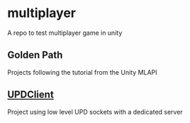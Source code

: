 # multiplayer
A repo to test multiplayer game in unity

## Golden Path

Projects following the tutorial from the Unity MLAPI

## [UPDClient](/UDPClientTest)

Project using low level UPD sockets with a dedicated server
